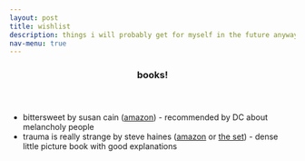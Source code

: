 ```yaml
---
layout: post
title: wishlist
description: things i will probably get for myself in the future anyways
nav-menu: true
---
```


<section id="one">
  <div class="inner">
    <header class="major">
      <h3>books!</h3>
    </header>
    <ul>
      <li>bittersweet by susan cain
        (<a href="https://a.co/d/6EhQag0">amazon</a>) 
        - recommended by DC about melancholy people</li>
      <li>trauma is really strange by steve haines 
        (<a href="https://a.co/d/2GnaK55">amazon</a> or
        <a href="https://a.co/d/75mSZQj">the set</a>) 
        - dense little picture book with good explanations</li>
    </ul>
  </div>
</section>
